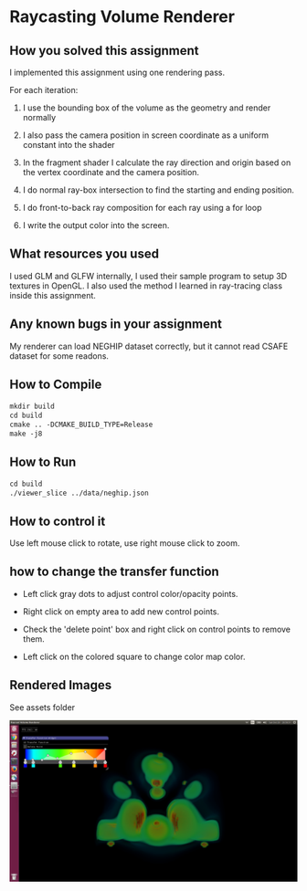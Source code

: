 # Raycasting Volume Renderer #

## How you solved this assignment ##

I implemented this assignment using one rendering pass.

For each iteration:

1. I use the bounding box of the volume as the geometry and render normally

2. I also pass the camera position in screen coordinate as a uniform constant into the shader

3. In the fragment shader I calculate the ray direction and origin based on the vertex
coordinate and the camera position.

4. I do normal ray-box intersection to find the starting and ending position.

5. I do front-to-back ray composition for each ray using a for loop

6. I write the output color into the screen.


## What resources you used ##

I used GLM and GLFW internally, I used their sample program to setup 3D textures in
OpenGL. I also used the method I learned in ray-tracing class inside this assignment.

## Any known bugs in your assignment ##

My renderer can load NEGHIP dataset correctly, but it cannot read CSAFE dataset
for some readons.

## How to Compile ##

```
mkdir build
cd build
cmake .. -DCMAKE_BUILD_TYPE=Release
make -j8
```

## How to Run ##

```
cd build
./viewer_slice ../data/neghip.json
```

## How to control it ##

Use left mouse click to rotate, use right mouse click to zoom.

## how to change the transfer function ##

* Left click gray dots to adjust control color/opacity points.

* Right click on empty area to add new control points.

* Check the 'delete point' box and right click on control points to remove them.

* Left click on the colored square to change color map color.

## Rendered Images ##

See assets folder

![alt text](assets/neghip.png "Neghip")
